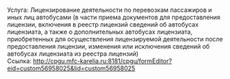 Услуга: Лицензирование деятельности по перевозкам пассажиров и иных лиц автобусами (в части приема документов для предоставления лицензии, включения в реестр лицензий сведений об автобусах лицензиата, а также о дополнительных автобусах лицензиата, приобретенных для осуществления лицензируемой деятельности после предоставления лицензии, изменения или исключения сведений об автобусах лицензиата из реестра лицензий)
<br>
Ссылка: http://cpgu.mfc-karelia.ru:8181/cpgu/formEditor?eid=custom56958025&lid=custom56958025